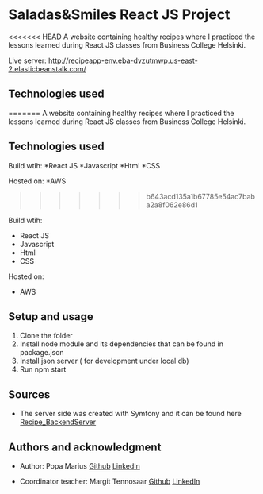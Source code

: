 # Saladas&Smiles React JS Project

<<<<<<< HEAD
A website containing healthy recipes where I practiced the lessons learned during React JS classes from Business College Helsinki.

Live server: http://recipeapp-env.eba-dvzutmwp.us-east-2.elasticbeanstalk.com/

## Technologies used
=======
A website containing healthy recipes where I practiced the lessons learned during React JS classes from Business College Helsinki. 

## Technologies used

Build wtih: 
*React JS
*Javascript
*Html
*CSS

Hosted on:
*AWS

>>>>>>> b643acd135a1b67785e54ac7baba2a8f062e86d1

Build wtih:

- React JS
- Javascript
- Html
- CSS

Hosted on:

- AWS

## Setup and usage

1. Clone the folder
2. Install node module and its dependencies that can be found in
   package.json
3. Install json server ( for development under local db)
4. Run npm start

## Sources

- The server side was created with Symfony and it can be found here [Recipe_BackendServer](https://github.com/izaacyo/Recipe_BackendServer)

## Authors and acknowledgment

- Author: Popa Marius [Github](https://github.com/izaacyo) [LinkedIn](https://www.linkedin.com/in/popamariuspetrut/)

- Coordinator teacher: Margit Tennosaar [Github](https://github.com/margittennosaar) [LinkedIn](https://www.linkedin.com/in/margittennosaar/)
